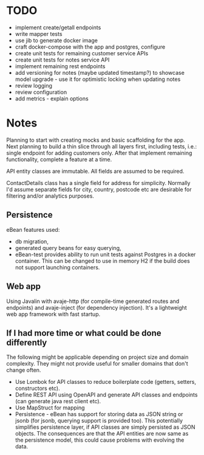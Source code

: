 TODO
=====
- implement create/getall endpoints
- write mapper tests
- use jib to generate docker image
- craft docker-compose with the app and postgres, configure
- create unit tests for remaining customer service APIs
- create unit tests for notes service API
- implement remaining rest endpoints
- add versioning for notes (maybe updated timestamp?) to showcase model upgrade - use it for optimistic locking when updating notes
- review logging
- review configuration
- add metrics - explain options

Notes
=====
Planning to start with creating mocks and basic scaffolding for the app.
Next planning to build a thin slice through all layers first, including tests, i.e.: single endpoint for adding customers only. 
After that implement remaining functionality, complete a feature at a time.

API entity classes are immutable.
All fields are assumed to be required.

ContactDetails class has a single field for address for simplicity. Normally I'd assume separate fields for city, country, postcode etc are desirable for filtering and/or analytics purposes.

Persistence
---
eBean features used:
- db migration,
- generated query beans for easy querying,
- eBean-test provides ability to run unit tests against Postgres in a docker container. This can be changed to use in memory H2 if the build does not support launching containers.

Web app
---
Using Javalin with avaje-http (for compile-time generated routes and endpoints) and avaje-inject (for dependency injection).
It's a lightweight web app framework with fast startup.


If I had more time or what could be done differently
-----
The following might be applicable depending on project size and domain complexity. They might not provide useful for smaller domains that don't change often.
- Use Lombok for API classes to reduce boilerplate code (getters, setters, constructors etc).
- Define REST API using OpenAPI and generate API classes and endpoints (can generate java rest client etc).
- Use MapStruct for mapping
- Persistence - eBean has support for storing data as JSON string or jsonb (for jsonb, querying support is provided too). This potentially simplifies persistence layer, if API classes are simply persisted as JSON objects. The consequences are that the API entities are now same as the persistence model, this could cause problems with evolving the data.